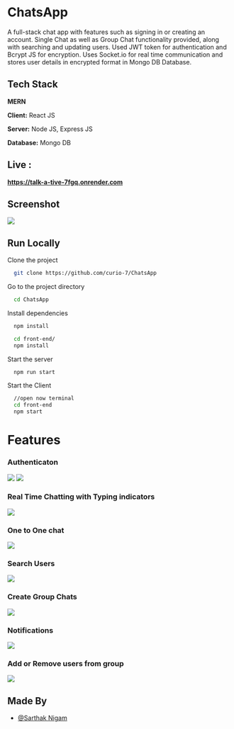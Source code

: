 # ChatsApp
A full-stack chat app with features such as signing in or creating an account.
Single Chat as well as Group Chat functionality provided, along with searching and updating users.
Used JWT token for authentication and Bcrypt JS for encryption.
Uses Socket.io for real time communication and stores user details in encrypted format in Mongo DB Database.


## Tech Stack

**MERN**

**Client:** React JS

**Server:** Node JS, Express JS

**Database:** Mongo DB

## Live :
**https://talk-a-tive-7fgq.onrender.com**
  
## Screenshot

![](https://github.com/piyush-eon/mern-chat-app/blob/master/screenshots/group%20%2B%20notif.PNG)
## Run Locally

Clone the project

```bash
  git clone https://github.com/curio-7/ChatsApp
```

Go to the project directory

```bash
  cd ChatsApp
```

Install dependencies

```bash
  npm install
```

```bash
  cd front-end/
  npm install
```

Start the server

```bash
  npm run start
```
Start the Client

```bash
  //open now terminal
  cd front-end
  npm start
```

  
# Features

### Authenticaton
![](https://github.com/piyush-eon/mern-chat-app/blob/master/screenshots/login.PNG)
![](https://github.com/piyush-eon/mern-chat-app/blob/master/screenshots/signup.PNG)
### Real Time Chatting with Typing indicators
![](https://github.com/piyush-eon/mern-chat-app/blob/master/screenshots/real-time.PNG)
### One to One chat
![](https://github.com/piyush-eon/mern-chat-app/blob/master/screenshots/mainscreen.PNG)
### Search Users
![](https://github.com/piyush-eon/mern-chat-app/blob/master/screenshots/search.PNG)
### Create Group Chats
![](https://github.com/piyush-eon/mern-chat-app/blob/master/screenshots/new%20grp.PNG)
### Notifications 
![](https://github.com/piyush-eon/mern-chat-app/blob/master/screenshots/group%20%2B%20notif.PNG)
### Add or Remove users from group
![](https://github.com/piyush-eon/mern-chat-app/blob/master/screenshots/add%20rem.PNG)
## Made By

- [@Sarthak Nigam](https://github.com/curio-7)

  
